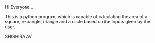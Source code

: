Hi Everyone...

This is a python program, which is capable of calculating the area of a square, rectangle, triangle and a circle based on the inputs given by the user.

SHISHIRA AV
